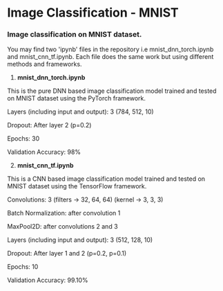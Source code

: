 # Image Classification - MNIST

### Image classification on MNIST dataset.

You may find two 'ipynb' files in the repository i.e mnist_dnn_torch.ipynb and mnist_cnn_tf.ipynb. Each file does the same work but using different methods and frameworks.

1. **mnist_dnn_torch.ipynb**

This is the pure DNN based image classification model trained and tested on MNIST dataset using the PyTorch framework.

Layers (including input and output): 3 (784, 512, 10)

Dropout: After layer 2 (p=0.2)

Epochs: 30

Validation Accuracy: 98%

2. **mnist_cnn_tf.ipynb**

This is a CNN based image classification model trained and tested on MNIST dataset using the TensorFlow framework.

Convolutions: 3 (filters -> 32, 64, 64) (kernel -> 3, 3, 3)

Batch Normalization: after convolution 1

MaxPool2D: after convolutions 2 and 3

Layers (including input and output): 3 (512, 128, 10)

Dropout: After layer 1 and 2 (p=0.2, p=0.1)

Epochs: 10

Validation Accuracy: 99.10%

